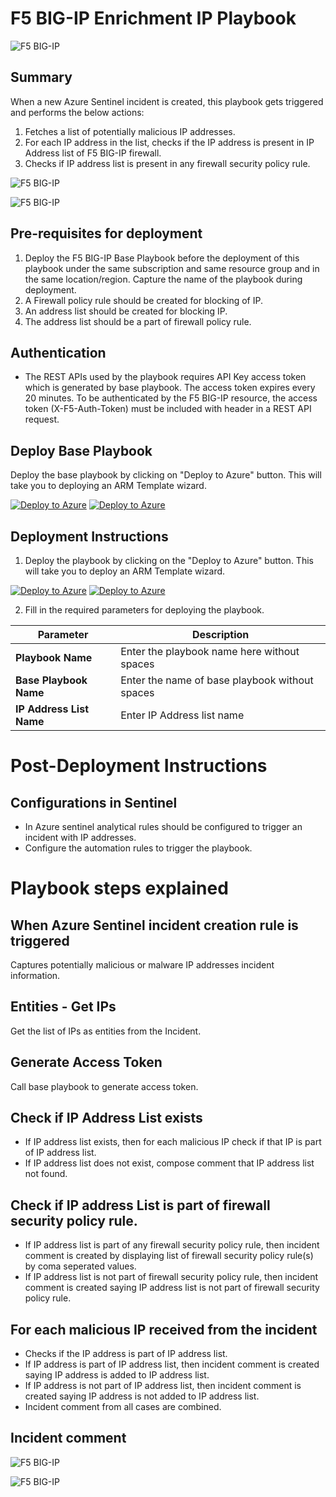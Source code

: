 # F5 BIG-IP Enrichment IP Playbook

![F5 BIG-IP](../logo.jpg)

## Summary
 When a new Azure Sentinel incident is created, this playbook gets triggered and performs the below actions:
 1. Fetches a list of potentially malicious IP addresses.
 2. For each IP address in the list, checks if the IP address is present in IP Address list of F5 BIG-IP firewall.
 3. Checks if IP address list is present in any firewall security policy rule.

 ![F5 BIG-IP](./Images/PlaybookDesignerLight.png)

![F5 BIG-IP](./Images/PlaybookDesignerDark.png)


 ## Pre-requisites for deployment
1. Deploy the F5 BIG-IP Base Playbook before the deployment of this playbook under the same subscription and same resource group and in the same location/region. Capture the name of the playbook during deployment.
2. A Firewall policy rule should be created for blocking of IP.
3. An address list should be created for blocking IP.
4. The address list should be a part of firewall policy rule.

## Authentication

* The REST APIs used by the playbook requires API Key access token which is generated by base playbook. The access token expires every 20 minutes. To be authenticated by the F5 BIG-IP resource, the access token (X-F5-Auth-Token) must be included with header in a REST API request.

## Deploy Base Playbook

 Deploy the base playbook by clicking on "Deploy to Azure" button. This will take you to deploying an ARM Template wizard.

[![Deploy to Azure](https://aka.ms/deploytoazurebutton)](https://portal.azure.com/#create/Microsoft.Template/uri/https%3A%2Fraw.githubusercontent.com/dharmaAccenture/Azure-Sentinel/F5BigIP/Playbooks/F5BigIP/Playbooks/BasePlaybook-F5BigIP/azuredeploy.json) [![Deploy to Azure](https://aka.ms/deploytoazuregovbutton)](https://portal.azure.com/#create/Microsoft.Template/uri/https%3A%2Fraw.githubusercontent.com/dharmaAccenture/Azure-Sentinel/F5BigIP/Playbooks/F5BigIP/Playbooks/BasePlaybook-F5BigIP/azuredeploy.json) 


 ## Deployment Instructions
 1. Deploy the playbook by clicking on the "Deploy to Azure" button. This will take you to deploy an ARM Template wizard.

 [![Deploy to Azure](https://aka.ms/deploytoazurebutton)](https://portal.azure.com/#create/Microsoft.Template/uri/https%3A%2Fraw.githubusercontent.com/dharmaAccenture/Azure-Sentinel/F5BigIP/Playbooks/F5BigIP/Playbooks/EnrichmentIP-F5BigIP/azuredeploy.json)   [![Deploy to Azure](https://aka.ms/deploytoazuregovbutton)](https://portal.azure.com/#create/Microsoft.Template/uri/https%3A%2Fraw.githubusercontent.com/dharmaAccenture/Azure-Sentinel/F5BigIP/Playbooks/F5BigIP/Playbooks/EnrichmentIP-F5BigIP/azuredeploy.json)  

 2. Fill in the required parameters for deploying the playbook.

 | Parameter  | Description |
| ------------- | ------------- |
| **Playbook Name** | Enter the playbook name here without spaces |
| **Base Playbook Name**|Enter the name of base playbook without spaces |
| **IP Address List Name** | Enter IP Address list name |


# Post-Deployment Instructions 
## Configurations in Sentinel
- In Azure sentinel analytical rules should be configured to trigger an incident with IP addresses. 
- Configure the automation rules to trigger the playbook.

# Playbook steps explained
## When Azure Sentinel incident creation rule is triggered
  Captures potentially malicious or malware IP addresses incident information.

## Entities - Get IPs
  Get the list of IPs as entities from the Incident.

## Generate Access Token
 Call base playbook to generate access token.

 ## Check if IP Address List exists
 * If IP address list exists, then for each malicious IP check if that IP is part of IP address list.
 * If IP address list does not exist, compose comment that IP address list not found.

 ## Check if IP address List is part of firewall security policy rule.
  - If IP address list is part of any firewall security policy rule, then incident comment is created by displaying list of firewall security policy rule(s) by coma seperated values.
  - If IP address list is not part of firewall security policy rule, then incident comment is created saying IP address list is not part of firewall security policy rule.

## For each malicious IP received from the incident
 - Checks if the IP address is part of IP address list.
  - If IP address is part of IP address list, then incident comment is created saying IP address is added to IP address list.
  - If IP address is not part of IP address list, then incident comment is created saying IP address is not added to IP address list.
  - Incident comment from all cases are combined.

  ## Incident comment 
![F5 BIG-IP](./Images/IncidentCommentLight.png)

![F5 BIG-IP](./Images/IncidentCommentDark.png)

